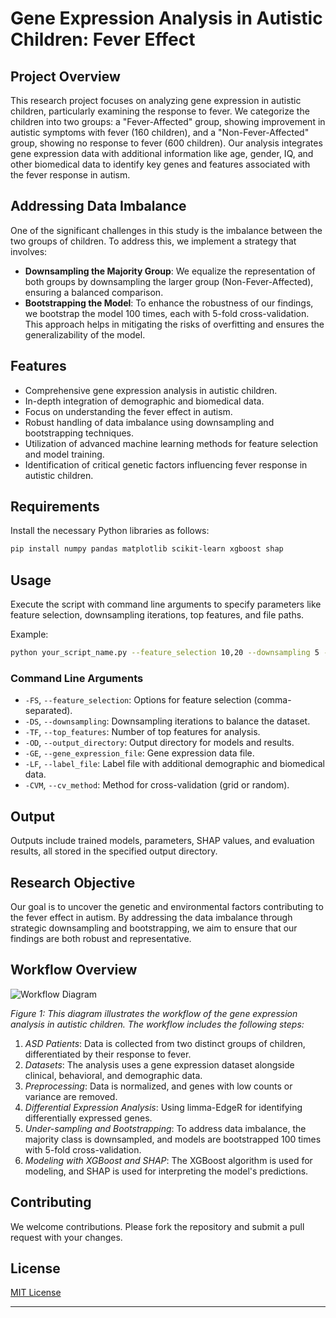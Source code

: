 # Gene Expression Analysis in Autistic Children: Fever Effect

## Project Overview
This research project focuses on analyzing gene expression in autistic children, particularly examining the response to fever. We categorize the children into two groups: a "Fever-Affected" group, showing improvement in autistic symptoms with fever (160 children), and a "Non-Fever-Affected" group, showing no response to fever (600 children). Our analysis integrates gene expression data with additional information like age, gender, IQ, and other biomedical data to identify key genes and features associated with the fever response in autism.

## Addressing Data Imbalance
One of the significant challenges in this study is the imbalance between the two groups of children. To address this, we implement a strategy that involves:

- **Downsampling the Majority Group**: We equalize the representation of both groups by downsampling the larger group (Non-Fever-Affected), ensuring a balanced comparison.
- **Bootstrapping the Model**: To enhance the robustness of our findings, we bootstrap the model 100 times, each with 5-fold cross-validation. This approach helps in mitigating the risks of overfitting and ensures the generalizability of the model.

## Features
- Comprehensive gene expression analysis in autistic children.
- In-depth integration of demographic and biomedical data.
- Focus on understanding the fever effect in autism.
- Robust handling of data imbalance using downsampling and bootstrapping techniques.
- Utilization of advanced machine learning methods for feature selection and model training.
- Identification of critical genetic factors influencing fever response in autistic children.

## Requirements
Install the necessary Python libraries as follows:
```bash
pip install numpy pandas matplotlib scikit-learn xgboost shap
```

## Usage
Execute the script with command line arguments to specify parameters like feature selection, downsampling iterations, top features, and file paths.

Example:
```bash
python your_script_name.py --feature_selection 10,20 --downsampling 5 --top_features 10 --output_directory ./output/ --gene_expression_file ./data/gene_expression.txt --label_file ./data/children_data.csv
```

### Command Line Arguments
- `-FS`, `--feature_selection`: Options for feature selection (comma-separated).
- `-DS`, `--downsampling`: Downsampling iterations to balance the dataset.
- `-TF`, `--top_features`: Number of top features for analysis.
- `-OD`, `--output_directory`: Output directory for models and results.
- `-GE`, `--gene_expression_file`: Gene expression data file.
- `-LF`, `--label_file`: Label file with additional demographic and biomedical data.
- `-CVM`, `--cv_method`: Method for cross-validation (grid or random).

## Output
Outputs include trained models, parameters, SHAP values, and evaluation results, all stored in the specified output directory.

## Research Objective
Our goal is to uncover the genetic and environmental factors contributing to the fever effect in autism. By addressing the data imbalance through strategic downsampling and bootstrapping, we aim to ensure that our findings are both robust and representative.

## Workflow Overview

![Workflow Diagram](/path/to/picture2.png)

*Figure 1: This diagram illustrates the workflow of the gene expression analysis in autistic children. The workflow includes the following steps:*

1. *ASD Patients*: Data is collected from two distinct groups of children, differentiated by their response to fever.
2. *Datasets*: The analysis uses a gene expression dataset alongside clinical, behavioral, and demographic data.
3. *Preprocessing*: Data is normalized, and genes with low counts or variance are removed.
4. *Differential Expression Analysis*: Using limma-EdgeR for identifying differentially expressed genes.
5. *Under-sampling and Bootstrapping*: To address data imbalance, the majority class is downsampled, and models are bootstrapped 100 times with 5-fold cross-validation.
6. *Modeling with XGBoost and SHAP*: The XGBoost algorithm is used for modeling, and SHAP is used for interpreting the model's predictions.
   

## Contributing
We welcome contributions. Please fork the repository and submit a pull request with your changes.

## License
[MIT License](LICENSE)

---
